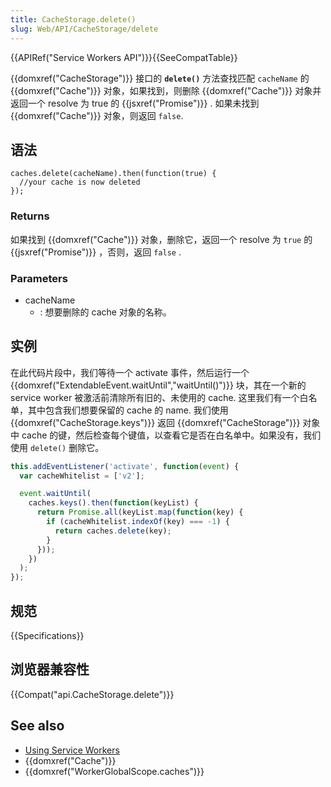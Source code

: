 ```yaml
---
title: CacheStorage.delete()
slug: Web/API/CacheStorage/delete
---
```

{{APIRef("Service Workers API")}}{{SeeCompatTable}}

{{domxref("CacheStorage")}} 接口的 **`delete()`** 方法查找匹配 `cacheName` 的 {{domxref("Cache")}} 对象，如果找到，则删除 {{domxref("Cache")}} 对象并返回一个 resolve 为 true 的 {{jsxref("Promise")}} . 如果未找到 {{domxref("Cache")}} 对象，则返回 `false`.

## 语法

```plain
caches.delete(cacheName).then(function(true) {
  //your cache is now deleted
});
```

### Returns

如果找到 {{domxref("Cache")}} 对象，删除它，返回一个 resolve 为 `true` 的 {{jsxref("Promise")}} ，否则，返回 `false` .

### Parameters

- cacheName
  - : 想要删除的 cache 对象的名称。

## 实例

在此代码片段中，我们等待一个 activate 事件，然后运行一个 {{domxref("ExtendableEvent.waitUntil","waitUntil()")}} 块，其在一个新的 service worker 被激活前清除所有旧的、未使用的 cache. 这里我们有一个白名单，其中包含我们想要保留的 cache 的 name. 我们使用 {{domxref("CacheStorage.keys")}} 返回 {{domxref("CacheStorage")}} 对象中 cache 的键，然后检查每个键值，以查看它是否在白名单中。如果没有，我们使用 `delete()` 删除它。

```js
this.addEventListener('activate', function(event) {
  var cacheWhitelist = ['v2'];

  event.waitUntil(
    caches.keys().then(function(keyList) {
      return Promise.all(keyList.map(function(key) {
        if (cacheWhitelist.indexOf(key) === -1) {
          return caches.delete(key);
        }
      }));
    })
  );
});
```

## 规范

{{Specifications}}

## 浏览器兼容性

{{Compat("api.CacheStorage.delete")}}

## See also

- [Using Service Workers](/zh-CN/docs/Web/API/ServiceWorker_API/Using_Service_Workers)
- {{domxref("Cache")}}
- {{domxref("WorkerGlobalScope.caches")}}
